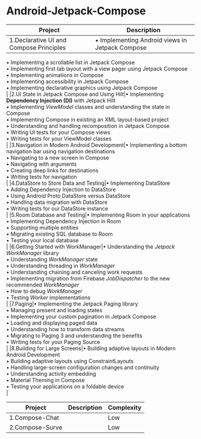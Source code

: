 # Android-Jetpack-Compose

| Project   | Description                | 
|---------- |----------------------------|
|1.Declarative UI and Compose Principles|• Implementing Android views in Jetpack Compose<br> 
• Implementing a scrollable list in Jetpack Compose<br> 
• Implementing first tab layout with a view pager using Jetpack Compose<br> 
• Implementing animations in Compose<br> 
• Implementing accessibility in Jetpack Compose<br> 
• Implementing declarative graphics using Jetpack Compose<br> |
|2.UI State in Jetpack Compose and Using Hilt|• Implementing **Dependency Injection (DI)** with Jetpack Hilt<br>
• Implementing *ViewModel* classes and understanding the state in Compose<br>
• Implementing Compose in existing an XML layout-based project<br>
• Understanding and handling recomposition in Jetpack Compose<br>
• Writing UI tests for your Compose views<br>
• Writing tests for your ViewModel classes<br>|
|3.Navigation in Modern Android Development|• Implementing a bottom navigation bar using navigation destinations<br>
• Navigating to a new screen in Compose<br>
• Navigating with arguments<br>
• Creating deep links for destinations<br>
• Writing tests for navigation<br>|
|4.DataStore to Store Data and Testing|• Implementing DataStore<br>
• Adding Dependency Injection to DataStore<br>
• Using Android Proto DataStore versus DataStore<br>
• Handling data migration with DataStore<br>
• Writing tests for our DataStore instance<br>|
|5.Room Database and Testing|• Implementing Room in your applications<br>
• Implementing Dependency Injection in Room<br>
• Supporting multiple entities<br>
• Migrating existing SQL database to Room<br>
• Testing your local database<br>|
|6.Getting Started with WorkManager|• Understanding the *Jetpack WorkManager* library<br>
• Understanding *WorkManager* state<br>
• Understanding threading in *WorkManager*<br>
• Understanding chaining and canceling work requests<br>
• Implementing migration from Firebase *JobDispatcher* to the new recommended *WorkManager*<br>
• How to debug *WorkManager*<br>
• Testing *Worker* implementations<br>|
|7.Paging|• Implementing the Jetpack Paging library<br>
• Managing present and loading states<br>
• Implementing your custom pagination in Jetpack Compose<br>
• Loading and displaying paged data<br>
• Understanding how to transform data streams<br>
• Migrating to Paging 3 and understanding the benefits<br>
• Writing tests for your Paging Source<br>|
|8.Building for Large Screens|• Building adaptive layouts in Modern Android Development<br>
• Building adaptive layouts using ConstraintLayouts<br>
• Handling large-screen configuration changes and continuity<br>
• Understanding activity embedding<br>
• Material Theming in Compose<br>
• Testing your applications on a foldable device<br>|


| Project   | Description                | Complexity   |
|---------- |----------------------------|--------------|
|1.Compose-Chat|                            |Low|
|2.Compose-Surve|                            |Low|


